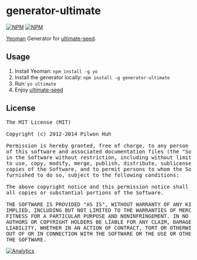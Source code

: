 # generator-ultimate


[![NPM](https://nodei.co/npm/generator-ultimate.png?downloads=false&stars=false)](https://npmjs.org/package/generator-ultimate) [![NPM](https://nodei.co/npm-dl/generator-ultimate.png?months=6)](https://npmjs.org/package/generator-ultimate)

[Yeoman](http://yeoman.io/) Generator for [ultimate-seed](https://github.com/pilwon/ultimate-seed).


## Usage

1. Install Yeoman: `npm install -g yo`
2. Install the generator locally: `npm install -g generator-ultimate`
3. Run: `yo ultimate`
4. Enjoy [ultimate-seed](https://github.com/pilwon/ultimate-seed#how-to-use)


## License

<pre>
The MIT License (MIT)

Copyright (c) 2012-2014 Pilwon Huh

Permission is hereby granted, free of charge, to any person obtaining a copy
of this software and associated documentation files (the "Software"), to deal
in the Software without restriction, including without limitation the rights
to use, copy, modify, merge, publish, distribute, sublicense, and/or sell
copies of the Software, and to permit persons to whom the Software is
furnished to do so, subject to the following conditions:

The above copyright notice and this permission notice shall be included in
all copies or substantial portions of the Software.

THE SOFTWARE IS PROVIDED "AS IS", WITHOUT WARRANTY OF ANY KIND, EXPRESS OR
IMPLIED, INCLUDING BUT NOT LIMITED TO THE WARRANTIES OF MERCHANTABILITY,
FITNESS FOR A PARTICULAR PURPOSE AND NONINFRINGEMENT. IN NO EVENT SHALL THE
AUTHORS OR COPYRIGHT HOLDERS BE LIABLE FOR ANY CLAIM, DAMAGES OR OTHER
LIABILITY, WHETHER IN AN ACTION OF CONTRACT, TORT OR OTHERWISE, ARISING FROM,
OUT OF OR IN CONNECTION WITH THE SOFTWARE OR THE USE OR OTHER DEALINGS IN
THE SOFTWARE.
</pre>

[![Analytics](https://ga-beacon.appspot.com/UA-47034562-19/ultimate-seed-generator/readme?pixel)](https://github.com/pilwon/ultimate-seed-generator)
